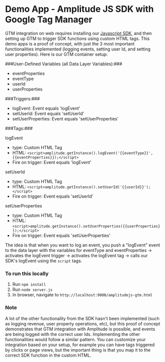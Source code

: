Demo App - Amplitude JS SDK with Google Tag Manager
================

GTM integration on web requires installing our [Javascript SDK](https://github.com/amplitude/amplitude-javascript#setup), and then setting up GTM to trigger SDK functions using custom HTML tags. This demo apps is a proof of concept, with just the 3 most important functionalities implemented (logging events, setting user Id, and setting user properties). Here is our GTM container setup:

###User-Defined Variables (all Data Layer Variables):###
* eventProperties
* eventType
* userId
* userProperties

###Triggers:###
* logEvent: Event equals 'logEvent'
* setUserId: Event equals 'setUserId'
* setUserProperties: Event equals 'setUserProperties'

###Tags:###

logEvent
* type: Custom HTML Tag
* HTML: `<script>amplitude.getInstance().logEvent('{{eventType}}', {{eventProperties}});</script>`
* Fire on trigger: Event equals 'logEvent'

setUserId
* type: Custom HTML Tag
* HTML: `<script>amplitude.getInstance().setUserId('{{userId}}');</script>`
* Fire on trigger: Event equals 'setUserId'

setUserProperties
* type: Custom HTML Tag
* HTML: `<script>amplitude.getInstance().setUserProperties({{userProperties}});</script>`
* Fire on trigger: Event equals 'setUserProperties'

The idea is that when you want to log an event, you push a "logEvent" event to the data layer with the variables for eventType and eventProperties -> activates the logEvent trigger -> activates the logEvent tag -> calls our SDK's logEvent using the `script` tags.

### To run this locally ###

1. Run `npm install`
2. Run `node server.js`
3. In browser, navigate to `http://localhost:9000/amplitudejs-gtm.html`

### Note ###

A lot of the other functionality from the SDK hasn't been implemented (such as logging revenue, user property operations, etc), but this proof of concept demonstrates that GTM integration with Amplitude is possible, and events are being logged with the correct user Ids. Implementing the other functionalities would follow a similar pattern. You can customize your integration based on your setup, for example you can have tags triggered by clicks or page views, but the important thing is that you map it to the correct SDK function in the custom HTML.